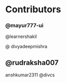 # Contributors

### @mayur777-ui



@learnershakil

@ divyadeepmishra

## @rudraksha007


anshkumar2311
@divcs




